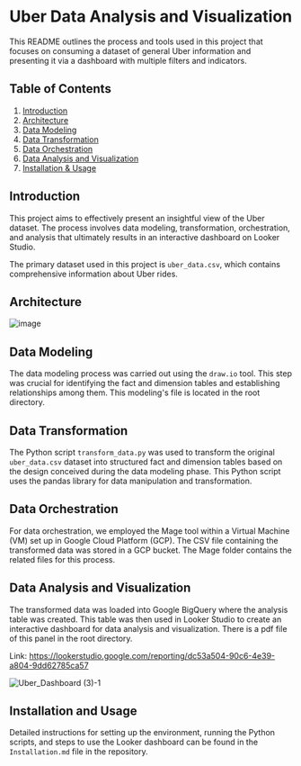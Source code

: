 # Uber Data Analysis and Visualization

This README outlines the process and tools used in this project that focuses on consuming a dataset of general Uber information and presenting it via a dashboard with multiple filters and indicators.

## Table of Contents
1. [Introduction](#introduction)
2. [Architecture](#architecture)
3. [Data Modeling](#data-modeling)
4. [Data Transformation](#data-transformation)
5. [Data Orchestration](#data-orchestration)
6. [Data Analysis and Visualization](#data-analysis-and-visualization)
7. [Installation & Usage](#installation-and-usage)

## Introduction <a name="introduction"></a>

This project aims to effectively present an insightful view of the Uber dataset. The process involves data modeling, transformation, orchestration, and analysis that ultimately results in an interactive dashboard on Looker Studio. 

The primary dataset used in this project is `uber_data.csv`, which contains comprehensive information about Uber rides.

## Architecture <a name="architecture"></a>

![image](https://github.com/GiuseppeBruno-Py/UberAnalyticsProject/assets/91219935/7e85ad4e-7cc5-47dd-8ac7-e76820879dea)

## Data Modeling <a name="data-modeling"></a>

The data modeling process was carried out using the `draw.io` tool. This step was crucial for identifying the fact and dimension tables and establishing relationships among them. This modeling's file is located in the root directory.

## Data Transformation <a name="data-transformation"></a>

The Python script `transform_data.py` was used to transform the original `uber_data.csv` dataset into structured fact and dimension tables based on the design conceived during the data modeling phase. This Python script uses the pandas library for data manipulation and transformation.

## Data Orchestration <a name="data-orchestration"></a>

For data orchestration, we employed the Mage tool within a Virtual Machine (VM) set up in Google Cloud Platform (GCP). The CSV file containing the transformed data was stored in a GCP bucket. The Mage folder contains the related files for this process.

## Data Analysis and Visualization <a name="data-analysis-and-visualization"></a>

The transformed data was loaded into Google BigQuery where the analysis table was created. This table was then used in Looker Studio to create an interactive dashboard for data analysis and visualization. There is a pdf file of this panel in the root directory.

Link: https://lookerstudio.google.com/reporting/dc53a504-90c6-4e39-a804-9dd62785ca57

![Uber_Dashboard (3)-1](https://github.com/GiuseppeBruno-Py/UberAnalyticsProject/assets/91219935/f47b9e6a-91b3-49e9-ae5c-f9cc0121d0bc)


## Installation and Usage <a name="installation-and-usage"></a>

Detailed instructions for setting up the environment, running the Python scripts, and steps to use the Looker dashboard can be found in the `Installation.md` file in the repository.



